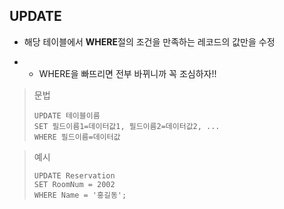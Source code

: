 ## UPDATE

- 해당 테이블에서 **WHERE**절의 조건을 만족하는 레코드의 값만을 수정

- - WHERE을 빠뜨리면 전부 바뀌니까 꼭 조심하자!!

> 문법
>
> ```mysql
> UPDATE 테이블이름
> SET 필드이름1=데이터값1, 필드이름2=데이터값2, ...
> WHERE 필드이름=데이터값
> ```

> 예시
>
> ```mysql
> UPDATE Reservation
> SET RoomNum = 2002
> WHERE Name = '홍길동';
> ```